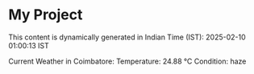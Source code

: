 # My Project

This content is dynamically generated in Indian Time (IST): 2025-02-10 01:00:13 IST


Current Weather in Coimbatore:
Temperature: 24.88 °C
Condition: haze
